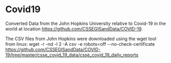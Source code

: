 # Covid19
Converted Data from the John Hopkins University relative to Covid-19 in the world at location https://github.com/CSSEGISandData/COVID-19. 

The CSV files from John Hopkins were downloaded using the wget tool from linux:
wget -r -nd -l 2 -A csv -e robots=off --no-check-certificate https://github.com/CSSEGISandData/COVID-19/tree/master/csse_covid_19_data/csse_covid_19_daily_reports

